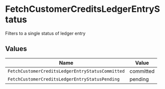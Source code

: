 # FetchCustomerCreditsLedgerEntryStatus

Filters to a single status of ledger entry


## Values

| Name                                             | Value                                            |
| ------------------------------------------------ | ------------------------------------------------ |
| `FetchCustomerCreditsLedgerEntryStatusCommitted` | committed                                        |
| `FetchCustomerCreditsLedgerEntryStatusPending`   | pending                                          |